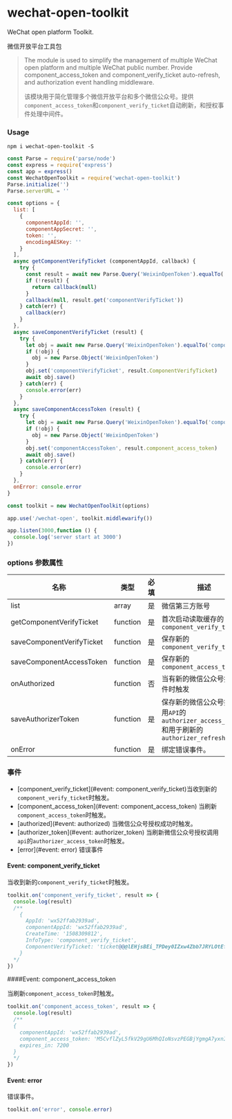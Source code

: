 # wechat-open-toolkit

WeChat open platform Toolkit.

微信开放平台工具包

> The module is used to simplify the management of multiple WeChat open platform and multiple WeChat public number. Provide component_access_token and component_verify_ticket auto-refresh, and authorization event handling middleware.
>
> 该模块用于简化管理多个微信开放平台和多个微信公众号。提供`component_access_token`和`component_verify_ticket`自动刷新，和授权事件处理中间件。

### Usage

```shell
npm i wechat-open-toolkit -S
```

```javascript
const Parse = require('parse/node')
const express = require('express')
const app = express()
const WechatOpenToolkit = require('wechat-open-toolkit')
Parse.initialize('')
Parse.serverURL = ''

const options = {
  list: [
    {
      componentAppId: '',
      componentAppSecret: '',
      token: '',
      encodingAESKey: ''
    }
  ],
  async getComponentVerifyTicket (componentAppId, callback) {
    try {
      const result = await new Parse.Query('WeixinOpenToken').equalTo('componentAppId', componentAppId).first()
      if (!result) {
        return callback(null)
      }
      callback(null, result.get('componentVerifyTicket'))
    } catch(err) {
      callback(err)
    }
  },
  async saveComponentVerifyTicket (result) {
    try {
      let obj = await new Parse.Query('WeixinOpenToken').equalTo('componentAppId', result.componentAppId).first()
      if (!obj) {
        obj = new Parse.Object('WeixinOpenToken')
      }
      obj.set('componentVerifyTicket', result.ComponentVerifyTicket)
      await obj.save()
    } catch(err) {
      console.error(err)
    }
  },
  async saveComponentAccessToken (result) {
    try {
      let obj = await new Parse.Query('WeixinOpenToken').equalTo('componentAppId', result.componentAppId).first()
      if (!obj) {
        obj = new Parse.Object('WeixinOpenToken')
      }
      obj.set('componentAccessToken', result.component_access_token)
      await obj.save()
    } catch(err) {
      console.error(err)
    }
  },
  onError: console.error
}

const toolkit = new WechatOpenToolkit(options)

app.use('/wechat-open', toolkit.middlewarify())

app.listen(3000,function () {
  console.log('server start at 3000')
})

```

### options 参数属性

| 名称                        | 类型       | 必填   | 描述                                       |
| ------------------------- | -------- | ---- | ---------------------------------------- |
| list                      | array    | 是    | 微信第三方账号                                  |
| getComponentVerifyTicket  | function | 是    | 首次启动读取缓存的`component_verify_ticket`       |
| saveComponentVerifyTicket | function | 是    | 保存新的`component_verify_ticket`            |
| saveComponentAccessToken  | function | 是    | 保存新的`component_access_token`             |
| onAuthorized              | function | 否    | 当有新的微信公众号授权事件时触发                         |
| saveAuthorizerToken       | function | 是    | 保存新的微信公众号授权调用`API`的`authorizer_access_token`和用于刷新的`authorizer_refresh_token` |
| onError                   | function | 是    | 绑定错误事件。                                  |

### 事件

- [component_verify_ticket](#event: component_verify_ticket)当收到新的`component_verify_ticket`时触发。
- [component_access_token](#event: component_access_token) 当刷新`component_access_token`时触发。
- [authorized](#event: authorized) 当微信公众号授权成功时触发。
- [authorizer_token](#event: authorizer_token) 当刷新微信公众号授权调用`api`的`authorizer_access_token`时触发。
- [error](#event: error) 错误事件

#### Event: component_verify_ticket

当收到新的`component_verify_ticket`时触发。

```javascript
toolkit.on('component_verify_ticket', result => {
  console.log(result)
  /**
  	{
      AppId: 'wx52ffab2939ad',
      componentAppId: 'wx52ffab2939ad',
      CreateTime: '1508309812',
      InfoType: 'component_verify_ticket',
      ComponentVerifyTicket: 'ticket@@@lEHjsBEi_TPDey0IZxw4Zbb7JRYLOtEf9ksvDpSwzkwog3R6xEpdaK0yIee7JOyOXM0V7cp0dpM58GKmb8FSKA'
  	}
  */
})
```

####Event: component_access_token

当刷新`component_access_token`时触发。

```javascript
toolkit.on('component_access_token', result => {
  console.log(result)
  /**
  {
    componentAppId: 'wx52ffab2939ad',
    component_access_token: 'M5CvflZyL5fkV29gU6MhQIoNsvzPEGBjYgmgA7yxnI_l8sblqm0QUULiMHoWY3gXPOnenZs3-42x_EenE1DEAg2F1K3X_fOI44h_eqxrV_7b0K7yc3pEGf_qTZl8HOlyCTSiAHAVML',
    expires_in: 7200
  }
  */
})
```

#### Event: error

错误事件。

```Javascript
toolkit.on('error', console.error)
```

